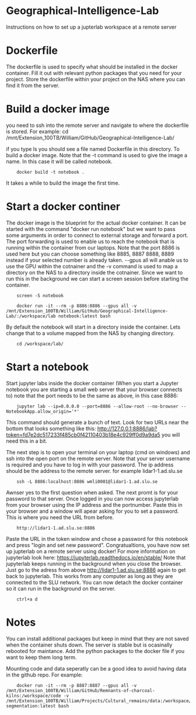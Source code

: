 # Geographical-Intelligence-Lab
Instructions on how to set up a jupterlab workspace at a remote server

# Dockerfile
The dockerfile is used to specify what should be installed in the docker container. Fill it out with relevant python packages that you need for your project. Store the dockerfile within your project on the NAS where you can find it from the server.

# Build a docker image
you need to ssh into the remote server and navigate to where the dockerfile is stored. For example:
        cd /mnt/Extension_100TB/William/GitHub/Geographical-Intelligence-Lab/

if you type ls you should see a file named Dockerfile in this directory. To build a docker image. Note that the -t command is used to give the image a name. In this case it will be called notebook.

        docker build -t notebook .

It takes a while to build the image the first time.

# Start a docker continer
The docker image is the blueprint for the actual docker container. It can be started with the command "docker run notebook" but we want to pass some arguments in order to connect to external storage and forward a port. The port forwarding is used to enable us to reach the notebook that is running within the container from our laptops. Note that the port 8886 is used here but you can choose something like 8885, 8887 8888, 8889 instead if your selected number is already taken. --gpus all will anable us to use the GPU within the cotnainer and the -v command is used to map a directory on the NAS to a directory inside the cotnainer. Since we want to run this in the background we can start a screen session before starting the container.

        screen -S notebook

        docker run -it --rm -p 8886:8886 --gpus all -v /mnt/Extension_100TB/William/GitHub/Geographical-Intelligence-Lab/:/workspace/lab notebook:latest bash

By default the notebook will start in a directory inside the container. Lets change that to a volume mapped from the NAS by changing directory.

        cd /workspace/lab/

# Start a notebook
Start jupyter labs inside the docker container (When you start a Jupyter notebook you are starting a small web server that your browser connects to) note that the port needs to be the same as above, in this case 8886:

        jupyter lab --ip=0.0.0.0 --port=8886 --allow-root --no-browser --NotebookApp.allow_origin='*'

This command should generate a bunch of text. Look for two URLs near the bottom that looks something like this: http://127.0.0.1:8886/lab?token=fd7e2dc517233f485cb0f42110403b18e4c929ff0d9a9da5 you will need this in a bit.

The next step is to open your terminal on your laptop (cmd on windows) and ssh into the open port on the remote server. Note that your server username is required and you have to log in with your password. The ip address should be the address to the remote server. for example lidar1-1.ad.slu.se

        ssh -L 8886:localhost:8886 wmli0001@lidar1-1.ad.slu.se

Awnser yes to the first question when asked. The next promt is for your password to that server. Once logged in you can now access jupyterlab from your browser using the IP address and the portnumber. Paste this in your browser and a window will apear asking for you to set a password. This is where you need the URL from before. 

        http://lidar1-1.ad.slu.se:8886

Paste the URL in the token window and chose a password for this notebook and press "login and set new password". Congratualtions, you have now set up jupterlab on a remote server using docker! For more information on jupyterlab look here: https://jupyterlab.readthedocs.io/en/stable/ Note that jupyterlab keeps running in the background when you close the browser. Just go to the adress from above http://lidar1-1.ad.slu.se:8886 again to get back to jupyterlab. This works from any computer as long as they are connected to the SLU network. You can now detach the docker container so it can run in the background on the server.

        ctrl+a d


# Notes
You can install additional packages but keep in mind that they are not saved when the container shuts down. The server is stable but is ocasinally rebooted for maintance. Add the python packages to the docker file if you want to keep them long term. 

Mounting code and data seperatly can be a good idea to avoid having data in the github repo. For example: 

        docker run -it --rm -p 8887:8887 --gpus all -v /mnt/Extension_100TB/William/GitHub/Remnants-of-charcoal-kilns:/workspace/code -v /mnt/Extension_100TB/William/Projects/Cultural_remains/data:/workspace/data segmentation:latest bash
